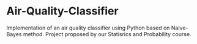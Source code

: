 # Air-Quality-Classifier
Implementation of an air quality classifier using Python based on Naive-Bayes method. Project proposed by our Statisrics and Probability course.
